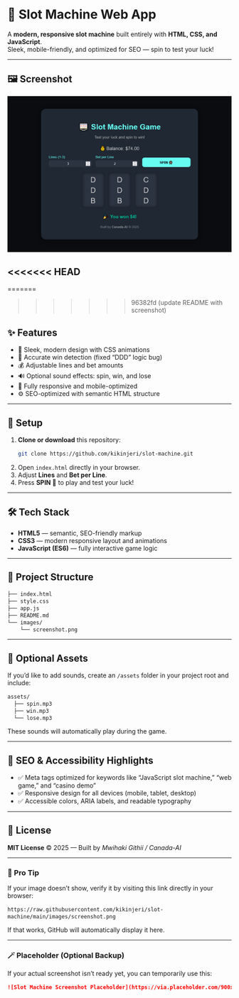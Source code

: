 
# 🎰 Slot Machine Web App

A **modern, responsive slot machine** built entirely with **HTML, CSS, and JavaScript**.  
Sleek, mobile-friendly, and optimized for SEO — spin to test your luck!

---

## 🖼️ Screenshot

![Slot Machine Screenshot](/images/screenshot.png)


<<<<<<< HEAD
---

=======
>>>>>>> 96382fd (update README with screenshot)
## ✨ Features

- 🎨 Sleek, modern design with CSS animations  
- 🧠 Accurate win detection (fixed “DDD” logic bug)  
- 💰 Adjustable lines and bet amounts  
- 🔊 Optional sound effects: spin, win, and lose  
- 📱 Fully responsive and mobile-optimized  
- ⚙️ SEO-optimized with semantic HTML structure  

---

## 🚀 Setup

1. **Clone or download** this repository:  
   ```bash
   git clone https://github.com/kikinjeri/slot-machine.git
   ```
2. Open `index.html` directly in your browser.  
3. Adjust **Lines** and **Bet per Line**.  
4. Press **SPIN 🎡** to play and test your luck!

---

## 🛠️ Tech Stack

- **HTML5** — semantic, SEO-friendly markup  
- **CSS3** — modern responsive layout and animations  
- **JavaScript (ES6)** — fully interactive game logic  

---

## 📂 Project Structure

```
├── index.html
├── style.css
├── app.js
├── README.md
└── images/
    └── screenshot.png
```

---

## 🧩 Optional Assets

If you’d like to add sounds, create an `/assets` folder in your project root and include:

```
assets/
  ├── spin.mp3
  ├── win.mp3
  └── lose.mp3
```

These sounds will automatically play during the game.

---

## 🧠 SEO & Accessibility Highlights

- ✅ Meta tags optimized for keywords like “JavaScript slot machine,” “web game,” and “casino demo”  
- ✅ Responsive design for all devices (mobile, tablet, desktop)  
- ✅ Accessible colors, ARIA labels, and readable typography  

---

## 📜 License

**MIT License** © 2025 — Built by *Mwihaki Githii / Canada-AI*  

---

### 🧠 Pro Tip

If your image doesn’t show, verify it by visiting this link directly in your browser:
```
https://raw.githubusercontent.com/kikinjeri/slot-machine/main/images/screenshot.png
```

If that works, GitHub will automatically display it here.

---

### 🪄 Placeholder (Optional Backup)

If your actual screenshot isn’t ready yet, you can temporarily use this:
```md
![Slot Machine Screenshot Placeholder](https://via.placeholder.com/900x500/1f2833/66fcf1?text=🎰+Slot+Machine+Preview)
```
